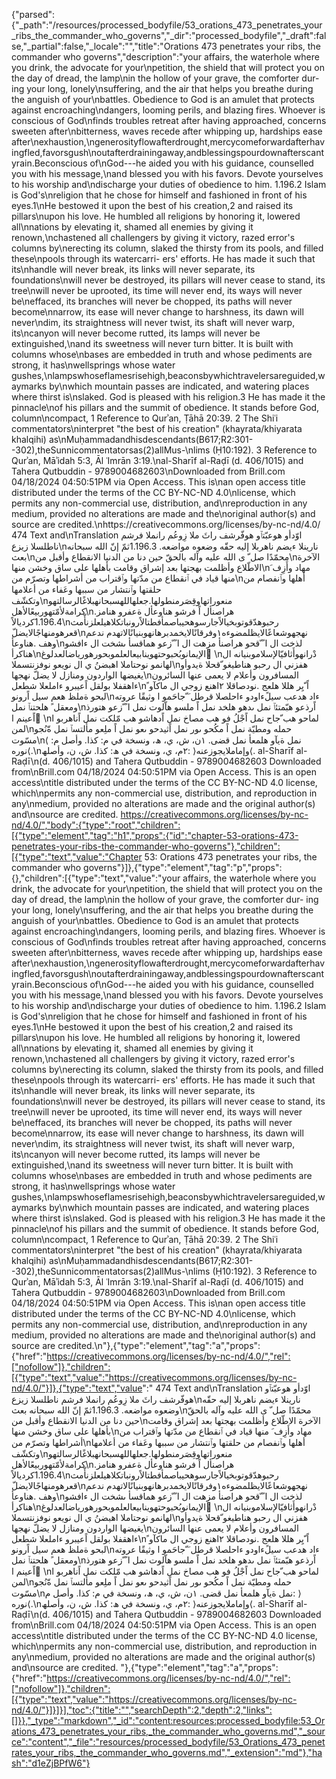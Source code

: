 {"parsed":{"_path":"/resources/processed_bodyfile/53_orations_473_penetrates_your_ribs_the_commander_who_governs","_dir":"processed_bodyfile","_draft":false,"_partial":false,"_locale":"","title":"Orations 473 penetrates your ribs, the commander who governs","description":"your affairs, the waterhole where you drink, the advocate for your\npetition, the shield that will protect you on the day of dread, the lamp\nin the hollow of your grave, the comforter dur- ing your long, lonely\nsuffering, and the air that helps you breathe during the anguish of your\nbattles. Obedience to God is an amulet that protects against encroaching\ndangers, looming perils, and blazing fires. Whoever is conscious of God\nfinds troubles retreat after having approached, concerns sweeten after\nbitterness, waves recede after whipping up, hardships ease after\nexhaustion,\ngenerosityflowafterdrought,mercycomeforwardafterhavingfled,favorsgush\noutafterdrainingaway,andblessingspourdownafterscantyrain.Beconscious of\nGod---he aided you with his guidance, counselled you with his message,\nand blessed you with his favors. Devote yourselves to his worship and\ndischarge your duties of obedience to him. 1.196.2 Islam is God's\nreligion that he chose for himself and fashioned in front of his eyes.1\nHe bestowed it upon the best of his creation,2 and raised its pillars\nupon his love. He humbled all religions by honoring it, lowered all\nnations by elevating it, shamed all enemies by giving it renown,\nchastened all challengers by giving it victory, razed error's columns by\nerecting its column, slaked the thirsty from its pools, and filled these\npools through its watercarri- ers' efforts. He has made it such that its\nhandle will never break, its links will never separate, its foundations\nwill never be destroyed, its pillars will never cease to stand, its tree\nwill never be uprooted, its time will never end, its ways will never be\neffaced, its branches will never be chopped, its paths will never become\nnarrow, its ease will never change to harshness, its dawn will never\ndim, its straightness will never twist, its shaft will never warp, its\ncanyon will never become rutted, its lamps will never be extinguished,\nand its sweetness will never turn bitter. It is built with columns whose\nbases are embedded in truth and whose pediments are strong, it has\nwellsprings whose water gushes,\nlampswhoseflamesrisehigh,beaconsbywhichtravelersareguided,waymarks by\nwhich mountain passes are indicated, and watering places where thirst is\nslaked. God is pleased with his religion.3 He has made it the pinnacle\nof his pillars and the summit of obedience. It stands before God, column\ncompact, 1 Reference to Qurʾan, Ṭāhā 20:39. 2 The Shiʿi commentators\ninterpret \"the best of his creation\" (khayrata/khiyarata khalqihi) as\nMuḥammadandhisdescendants(B617;R2:301--302),theSunnicommentatorsas(2)allMus-\nlims (Ḥ10:192). 3 Reference to Qurʾan, Māʾidah 5:3, Āl ʿImrān 3:19.\nal-Sharīf al-Raḍī (d. 406/1015) and Tahera Qutbuddin - 9789004682603\nDownloaded from Brill.com 04/18/2024 04:50:51PM via Open Access. This is\nan open access title distributed under the terms of the CC BY-NC-ND 4.0\nlicense, which permits any non-commercial use, distribution, and\nreproduction in any medium, provided no alterations are made and the\noriginal author(s) and source are credited.\nhttps://creativecommons.org/licenses/by-nc-nd/4.0/ 474 Text and\nTranslation اوّدأو هوعبّتٱو هوفّرشف راثَ ملا زِوعُم رانملا فرشم ناطلسلا زيزع\nنارينلا ءيضم ناهربلا إليه حقّه وضعوه مواضعه. 1.196.3ثمّ إنّ الله سبحانه بعث\nمحمّدًا صل ّ ى الله عليه وآله بالحقّ حين دنا من الدنيا الانقطاع وأقبل من\nالآخرة الاطّلاع وأظلمت بهجتها بعد إشراق وقامت بأهلها على ساق وخشن منها\nمهاد وأَزِف َ منها قياد في ٱنقطاع من مدّتها وٱقتراب من أشراطها وتصرّم من\nأهلها وٱنفصام من حلقتها وٱنتشار من سببها وعَفاء من أعلامها وتكشّف\nمنعوراتهاوقِصَرمنطولها.جعلهاللهسبحانهبلاغًالرسالتهو كرامةلأمّتهوربيعًالأهل\n.هراصنأل اً فرشو هناوعأل ةعفرو هنامز 1.196.4كرديالاً\nرحبوهدّقوتوبخيالاًجارسوهحيباصمأفطتالاًرونباتكلاهيلعلزنأّمث قعرهومنهاجًالايضلّ\nنهجهوشعاعًالايظلمضوءه١وفرقانًالايخمدبرهانهوبنيانًالاتهدم ندعم وهف .هناوعأ\nلذخت ال ا ً ّقحو هراصنأ مزهت ال ا ً ّزعو هماقسأ ىشخت ال ءافشو هناكرأ\nالإيمانوبُحبوحتهوينابيعالعلموبحورهورياضالعدلوغ ُ\nدْرانهوأَثافيّالإسلاموبنيانه ال لهانمو نوحتاملا اهبضنُ ي ال نويعو نوفزنتسملا\nهفزني ال رحبو هناطيغو ّقحلا ةيدوأو يغيضها الواردون ومنازل لا يضلّ نهجها\nالمسافرون وأعلام لا يعمى عنها السائرون ءاهقفلا بولقل اًعيبرو ءاملعلا شطعل\nاً ّيِر هللا هلعج .نودصاقلا ٢اهنع زوجي ال ماكآو ً لبحو ةملظ هعم سيل اًرونو\nءاد هدعب سيلًءاودو ءاحلصلا قرطل َ ّجاحَمو ا وثيقًا عروته ومعقل ً هلحتنٱ نمل\nاًرذعو هبّمتئٱ نمل ىدهو هلخد نمل اً ملسو هاّلوت نمل ا ً ّزعو هتورذ اًعينم ا ً\nلماحو هب ّجاح نمل اًجْلُ فو هب مصاخ نمل اًدهاشو هب مّلكت نمل اًناهربو ا لمن\nحمله ومطيّة نمل اً مكُحو ىور نمل اًثيدحو ىعو نمل اً ملِعو مألتسٱ نمل ةّنُجو مسّوت\nنمل ةيآو هلمعأ نمل قضى. ١ن، ش، ي، ھ، ونسخة في م: كذا. وأصل م: ⟩نوره⟨.\n٢م، ي، ونسخة في ھ: كذا. ش، ن، وأصلھ: ⟩وإماملايجوزعنه⟨. al-Sharīf al-Raḍī\n(d. 406/1015) and Tahera Qutbuddin - 9789004682603 Downloaded from\nBrill.com 04/18/2024 04:50:51PM via Open Access. This is an open access\ntitle distributed under the terms of the CC BY-NC-ND 4.0 license, which\npermits any non-commercial use, distribution, and reproduction in any\nmedium, provided no alterations are made and the original author(s) and\nsource are credited. https://creativecommons.org/licenses/by-nc-nd/4.0/","body":{"type":"root","children":[{"type":"element","tag":"h1","props":{"id":"chapter-53-orations-473-penetrates-your-ribs-the-commander-who-governs"},"children":[{"type":"text","value":"Chapter 53: Orations 473 penetrates your ribs, the commander who governs"}]},{"type":"element","tag":"p","props":{},"children":[{"type":"text","value":"your affairs, the waterhole where you drink, the advocate for your\npetition, the shield that will protect you on the day of dread, the lamp\nin the hollow of your grave, the comforter dur- ing your long, lonely\nsuffering, and the air that helps you breathe during the anguish of your\nbattles. Obedience to God is an amulet that protects against encroaching\ndangers, looming perils, and blazing fires. Whoever is conscious of God\nfinds troubles retreat after having approached, concerns sweeten after\nbitterness, waves recede after whipping up, hardships ease after\nexhaustion,\ngenerosityflowafterdrought,mercycomeforwardafterhavingfled,favorsgush\noutafterdrainingaway,andblessingspourdownafterscantyrain.Beconscious of\nGod---he aided you with his guidance, counselled you with his message,\nand blessed you with his favors. Devote yourselves to his worship and\ndischarge your duties of obedience to him. 1.196.2 Islam is God's\nreligion that he chose for himself and fashioned in front of his eyes.1\nHe bestowed it upon the best of his creation,2 and raised its pillars\nupon his love. He humbled all religions by honoring it, lowered all\nnations by elevating it, shamed all enemies by giving it renown,\nchastened all challengers by giving it victory, razed error's columns by\nerecting its column, slaked the thirsty from its pools, and filled these\npools through its watercarri- ers' efforts. He has made it such that its\nhandle will never break, its links will never separate, its foundations\nwill never be destroyed, its pillars will never cease to stand, its tree\nwill never be uprooted, its time will never end, its ways will never be\neffaced, its branches will never be chopped, its paths will never become\nnarrow, its ease will never change to harshness, its dawn will never\ndim, its straightness will never twist, its shaft will never warp, its\ncanyon will never become rutted, its lamps will never be extinguished,\nand its sweetness will never turn bitter. It is built with columns whose\nbases are embedded in truth and whose pediments are strong, it has\nwellsprings whose water gushes,\nlampswhoseflamesrisehigh,beaconsbywhichtravelersareguided,waymarks by\nwhich mountain passes are indicated, and watering places where thirst is\nslaked. God is pleased with his religion.3 He has made it the pinnacle\nof his pillars and the summit of obedience. It stands before God, column\ncompact, 1 Reference to Qurʾan, Ṭāhā 20:39. 2 The Shiʿi commentators\ninterpret \"the best of his creation\" (khayrata/khiyarata khalqihi) as\nMuḥammadandhisdescendants(B617;R2:301--302),theSunnicommentatorsas(2)allMus-\nlims (Ḥ10:192). 3 Reference to Qurʾan, Māʾidah 5:3, Āl ʿImrān 3:19.\nal-Sharīf al-Raḍī (d. 406/1015) and Tahera Qutbuddin - 9789004682603\nDownloaded from Brill.com 04/18/2024 04:50:51PM via Open Access. This is\nan open access title distributed under the terms of the CC BY-NC-ND 4.0\nlicense, which permits any non-commercial use, distribution, and\nreproduction in any medium, provided no alterations are made and the\noriginal author(s) and source are credited.\n"},{"type":"element","tag":"a","props":{"href":"https://creativecommons.org/licenses/by-nc-nd/4.0/","rel":["nofollow"]},"children":[{"type":"text","value":"https://creativecommons.org/licenses/by-nc-nd/4.0/"}]},{"type":"text","value":" 474 Text and\nTranslation اوّدأو هوعبّتٱو هوفّرشف راثَ ملا زِوعُم رانملا فرشم ناطلسلا زيزع\nنارينلا ءيضم ناهربلا إليه حقّه وضعوه مواضعه. 1.196.3ثمّ إنّ الله سبحانه بعث\nمحمّدًا صل ّ ى الله عليه وآله بالحقّ حين دنا من الدنيا الانقطاع وأقبل من\nالآخرة الاطّلاع وأظلمت بهجتها بعد إشراق وقامت بأهلها على ساق وخشن منها\nمهاد وأَزِف َ منها قياد في ٱنقطاع من مدّتها وٱقتراب من أشراطها وتصرّم من\nأهلها وٱنفصام من حلقتها وٱنتشار من سببها وعَفاء من أعلامها وتكشّف\nمنعوراتهاوقِصَرمنطولها.جعلهاللهسبحانهبلاغًالرسالتهو كرامةلأمّتهوربيعًالأهل\n.هراصنأل اً فرشو هناوعأل ةعفرو هنامز 1.196.4كرديالاً\nرحبوهدّقوتوبخيالاًجارسوهحيباصمأفطتالاًرونباتكلاهيلعلزنأّمث قعرهومنهاجًالايضلّ\nنهجهوشعاعًالايظلمضوءه١وفرقانًالايخمدبرهانهوبنيانًالاتهدم ندعم وهف .هناوعأ\nلذخت ال ا ً ّقحو هراصنأ مزهت ال ا ً ّزعو هماقسأ ىشخت ال ءافشو هناكرأ\nالإيمانوبُحبوحتهوينابيعالعلموبحورهورياضالعدلوغ ُ\nدْرانهوأَثافيّالإسلاموبنيانه ال لهانمو نوحتاملا اهبضنُ ي ال نويعو نوفزنتسملا\nهفزني ال رحبو هناطيغو ّقحلا ةيدوأو يغيضها الواردون ومنازل لا يضلّ نهجها\nالمسافرون وأعلام لا يعمى عنها السائرون ءاهقفلا بولقل اًعيبرو ءاملعلا شطعل\nاً ّيِر هللا هلعج .نودصاقلا ٢اهنع زوجي ال ماكآو ً لبحو ةملظ هعم سيل اًرونو\nءاد هدعب سيلًءاودو ءاحلصلا قرطل َ ّجاحَمو ا وثيقًا عروته ومعقل ً هلحتنٱ نمل\nاًرذعو هبّمتئٱ نمل ىدهو هلخد نمل اً ملسو هاّلوت نمل ا ً ّزعو هتورذ اًعينم ا ً\nلماحو هب ّجاح نمل اًجْلُ فو هب مصاخ نمل اًدهاشو هب مّلكت نمل اًناهربو ا لمن\nحمله ومطيّة نمل اً مكُحو ىور نمل اًثيدحو ىعو نمل اً ملِعو مألتسٱ نمل ةّنُجو مسّوت\nنمل ةيآو هلمعأ نمل قضى. ١ن، ش، ي، ھ، ونسخة في م: كذا. وأصل م: ⟩نوره⟨.\n٢م، ي، ونسخة في ھ: كذا. ش، ن، وأصلھ: ⟩وإماملايجوزعنه⟨. al-Sharīf al-Raḍī\n(d. 406/1015) and Tahera Qutbuddin - 9789004682603 Downloaded from\nBrill.com 04/18/2024 04:50:51PM via Open Access. This is an open access\ntitle distributed under the terms of the CC BY-NC-ND 4.0 license, which\npermits any non-commercial use, distribution, and reproduction in any\nmedium, provided no alterations are made and the original author(s) and\nsource are credited. "},{"type":"element","tag":"a","props":{"href":"https://creativecommons.org/licenses/by-nc-nd/4.0/","rel":["nofollow"]},"children":[{"type":"text","value":"https://creativecommons.org/licenses/by-nc-nd/4.0/"}]}]}],"toc":{"title":"","searchDepth":2,"depth":2,"links":[]}},"_type":"markdown","_id":"content:resources:processed_bodyfile:53_Orations_473_penetrates_your_ribs,_the_commander_who_governs.md","_source":"content","_file":"resources/processed_bodyfile/53_Orations_473_penetrates_your_ribs,_the_commander_who_governs.md","_extension":"md"},"hash":"d1eZjBPfW6"}